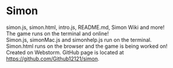 # Simon
simon.js, simon.html, intro.js, README.md, Simon Wiki and more!</br>
The game runs on the terminal and online!</br>
Simon.js, simonMac.js and simonhelp.js run on the terminal.</br>
Simon.html runs on the browser and the game is being worked on!</br>
Created on Webstorm. GitHub page is located at https://github.com/Github12121/simon.
